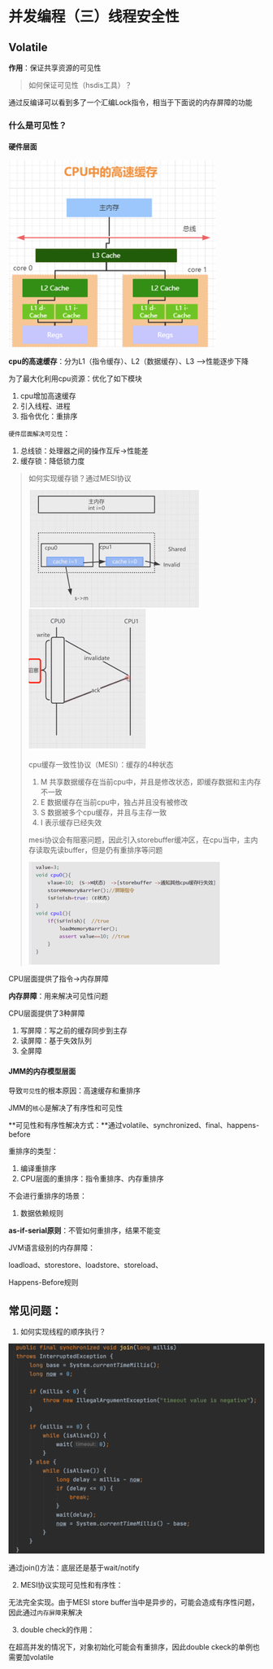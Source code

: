 # 并发编程（三）线程安全性

## Volatile

**作用**：保证共享资源的可见性

> 如何保证可见性（hsdis工具）？

通过反编译可以看到多了一个汇编Lock指令，相当于下面说的内存屏障的功能



### 什么是可见性？

#### 硬件层面

<img src="%E5%B9%B6%E5%8F%91%E7%BC%96%E7%A8%8B%EF%BC%88%E4%B8%89%EF%BC%89%E7%BA%BF%E7%A8%8B%E5%AE%89%E5%85%A8%E6%80%A7.assets/image-20201122225129768.png" alt="image-20201122225129768" style="zoom:50%;" />

**cpu的高速缓存**：分为L1（指令缓存）、L2（数据缓存）、L3  -->性能逐步下降

为了最大化利用cpu资源：优化了如下模块

1. cpu增加高速缓存
2. 引入线程、进程
3. 指令优化：重排序

`硬件层面解决可见性`：

1. 总线锁：处理器之间的操作互斥->性能差
2. 缓存锁：降低锁力度

> 如何实现缓存锁？通过MESI协议
>
> <img src="%E5%B9%B6%E5%8F%91%E7%BC%96%E7%A8%8B%EF%BC%88%E4%B8%89%EF%BC%89%E7%BA%BF%E7%A8%8B%E5%AE%89%E5%85%A8%E6%80%A7.assets/image-20201122225252551.png" alt="image-20201122225252551" style="zoom:50%;" />
>
> <img src="%E5%B9%B6%E5%8F%91%E7%BC%96%E7%A8%8B%EF%BC%88%E4%B8%89%EF%BC%89%E7%BA%BF%E7%A8%8B%E5%AE%89%E5%85%A8%E6%80%A7.assets/image-20201122225310337.png" alt="image-20201122225310337" style="zoom:50%;" />
>
> cpu缓存一致性协议（MESI）：缓存的4种状态
>
> 1. M 共享数据缓存在当前cpu中，并且是修改状态，即缓存数据和主内存不一致
> 2. E 数据缓存在当前cpu中，独占并且没有被修改
> 3.  S 数据被多个cpu缓存，并且与主存一致
> 4.  I 表示缓存已经失效
>
> mesi协议会有阻塞问题，因此引入storebuffer缓冲区，在cpu当中，主内存读取先读buffer，但是仍有重排序等问题
>
> <img src="%E5%B9%B6%E5%8F%91%E7%BC%96%E7%A8%8B%EF%BC%88%E4%B8%89%EF%BC%89%E7%BA%BF%E7%A8%8B%E5%AE%89%E5%85%A8%E6%80%A7.assets/image-20201122225646025.png" alt="image-20201122225646025" style="zoom:50%;" />



CPU层面提供了指令->内存屏障

**内存屏障**：用来解决可见性问题

CPU层面提供了3种屏障

1. 写屏障：写之前的缓存同步到主存
2. 读屏障：基于失效队列
3. 全屏障



#### JMM的内存模型层面

导致`可见性`的根本原因：高速缓存和重排序

JMM的`核心`是解决了有序性和可见性

**可见性和有序性解决方式：**通过volatile、synchronized、final、happens-before

重排序的类型：

1. 编译重排序
2. CPU层面的重排序：指令重排序、内存重排序

不会进行重排序的场景：

1. 数据依赖规则

**as-if-serial原则**：不管如何重排序，结果不能变

JVM语言级别的内存屏障：

loadload、storestore、loadstore、storeload、



Happens-Before规则



## 常见问题：

1. 如何实现线程的顺序执行？

<img src="%E5%B9%B6%E5%8F%91%E7%BC%96%E7%A8%8B%EF%BC%88%E4%B8%89%EF%BC%89%E7%BA%BF%E7%A8%8B%E5%AE%89%E5%85%A8%E6%80%A7.assets/image-20201129182036408.png" alt="image-20201129182036408" style="zoom:50%;" />

通过join()方法：底层还是基于wait/notify



2. MESI协议实现可见性和有序性：

无法完全实现。由于MESI store buffer当中是异步的，可能会造成有序性问题，因此通过`内存屏障`来解决



3. double check的作用：

在超高并发的情况下，对象初始化可能会有重排序，因此double ckeck的单例也需要加volatile